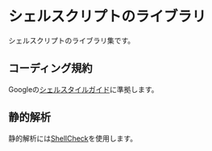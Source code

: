 # シェルスクリプトのライブラリ

シェルスクリプトのライブラリ集です。

## コーディング規約

Googleの[シェルスタイルガイド](https://google.github.io/styleguide/shell.xml)に準拠します。

## 静的解析

静的解析には[ShellCheck](https://github.com/koalaman/shellcheck)を使用します。
